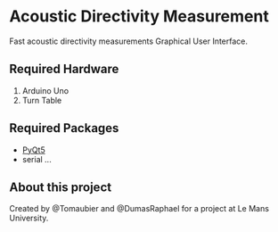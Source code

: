 # Acoustic Directivity Measurement
Fast acoustic directivity measurements Graphical User Interface. 

## Required Hardware
1. Arduino Uno
2. Turn Table

## Required Packages
- [PyQt5](https://pypi.org/project/PyQt5/)
- serial
...

## About this project
Created by @Tomaubier and @DumasRaphael for a project at Le Mans University.
